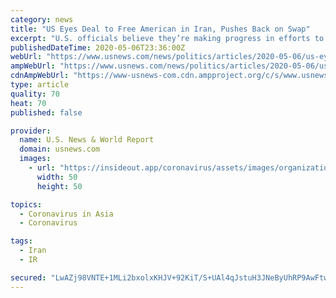 ```yaml
---
category: news
title: "US Eyes Deal to Free American in Iran, Pushes Back on Swap"
excerpt: "U.S. officials believe they’re making progress in efforts to secure the release from Iran of a detained Navy veteran."
publishedDateTime: 2020-05-06T23:36:00Z
webUrl: "https://www.usnews.com/news/politics/articles/2020-05-06/us-eyes-deal-to-free-american-in-iran-pushes-back-on-swap"
ampWebUrl: "https://www.usnews.com/news/politics/articles/2020-05-06/us-eyes-deal-to-free-american-in-iran-pushes-back-on-swap?context=amp"
cdnAmpWebUrl: "https://www-usnews-com.cdn.ampproject.org/c/s/www.usnews.com/news/politics/articles/2020-05-06/us-eyes-deal-to-free-american-in-iran-pushes-back-on-swap?context=amp"
type: article
quality: 70
heat: 70
published: false

provider:
  name: U.S. News & World Report
  domain: usnews.com
  images:
    - url: "https://insideout.app/coronavirus/assets/images/organizations/usnews.com-50x50.jpg"
      width: 50
      height: 50

topics:
  - Coronavirus in Asia
  - Coronavirus

tags:
  - Iran
  - IR

secured: "LwAZj98VNTE+1MLi2bxolxKHJV+92KiT/S+UAl4qJstuH3JNeByUhRP9AwFtwevsUR5xGnnNl4xIpb7Bi80qG7nsEtB8XprMDj2cyL+fw0s7Gvtx3l6u/fhfEDE/g7JDqyA4POMgLcVzgXoQwHkCHUl31r8ka3ON3c8tBMEzlh5G4aZUTK5iRAioxNZh9RTT5X+Jf/eGLgB/MrgKCAlFVsPZHlom7AuHXwP3JVA6HwVhJc1dvFoOrGwDxs020RW8E5o5AxsZ0tlPCC+slvEhvdalADu8f2leegMkwAbYP95GNDhacvjgr0T4LroQkrt2QFhB8FDy8VMQ5LgWl/MQYaWoUkg3MNG6R7S/cWomP7QukHCcV3SqZ0iem/w+jhR+P+ibUQ8bbX7hM7Hg4VwHWNmAc9FnhH9c0LyXNftb26b7ySbOm7jrU606x9OZrVZUTler8fs+N2Q2r0jp9RbI1J0Rx9m/dHVQs2iKAPV+dDo=;GvP1lssI6qeVUnY9xKUV7w=="
---
```


